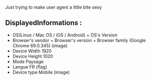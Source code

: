 Just trying to make user agent a little bite sexy

## DisplayedInformations :

- OS(Linux / Mac OS / iOS / Android) + OS's Version
- Browser's vendor + Browser's version + Browser family (Google Chrome 69.0.345) (image)
- Device Width 1920
- Device Height 1020
- Mode Paysage
- Langue FR (flag)
- Device type Mobile (image)

